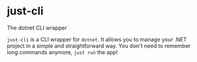 # just-cli
The dotnet CLI wrapper

```just-cli``` is a CLI wrapper for ```dotnet```. It allows you to manage your .NET project in a simple and straightforward way. You don't need to remember long commands anymore, ```just run``` the app!
